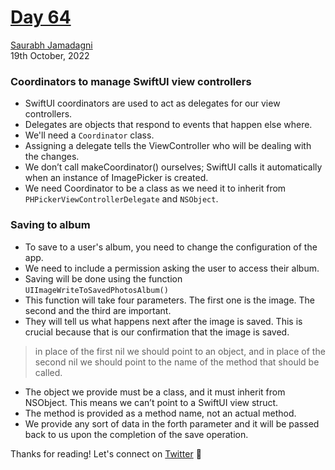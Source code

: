# [Day 64](https://www.hackingwithswift.com/100/swiftui/64)

[Saurabh Jamadagni](https://github.com/SaurabhJamadagni)<br>
19th October, 2022

### Coordinators to manage SwiftUI view controllers
- SwiftUI coordinators are used to act as delegates for our view controllers.
- Delegates are objects that respond to events that happen else where.
- We'll need a `Coordinator` class.
- Assigning a delegate tells the ViewController who will be dealing with the changes.
- We don’t call makeCoordinator() ourselves; SwiftUI calls it automatically when an instance of ImagePicker is created.
- We need Coordinator to be a class as we need it to inherit from `PHPickerViewControllerDelegate` and `NSObject`.

### Saving to album
- To save to a user's album, you need to change the configuration of the app.
- We need to include a permission asking the user to access their album.
- Saving will be done using the function `UIImageWriteToSavedPhotosAlbum()`
- This function will take four parameters. The first one is the image. The second and the third are important.
- They will tell us what happens next after the image is saved. This is crucial because that is our confirmation that the image is saved.

> in place of the first nil we should point to an object, and in place of the second nil we should point to the name of the method that should be called.

- The object we provide must be a class, and it must inherit from NSObject. This means we can’t point to a SwiftUI view struct.
- The method is provided as a method name, not an actual method.
- We provide any sort of data in the forth parameter and it will be passed back to us upon the completion of the save operation.

Thanks for reading! Let's connect on [Twitter](https://twitter.com/Saura6hJ) 👋